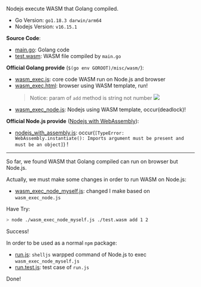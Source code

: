 Nodejs execute WASM that Golang compiled.

* Go Version: `go1.18.3 darwin/arm64`
* Nodejs Version: `v16.15.1`

**Source Code**:

* [main.go](./main.go): Golang code
* [test.wasm](./test.wasm): WASM file compiled by `main.go`

**Official Golang provide** (`$(go env GOROOT)/misc/wasm/`):

* [wasm_exec.js](./wasm_exec.js): core code WASM run on Node.js and browser
* [wasm_exec.html](./wasm_exec.html):  browser using WASM template, run!
  > Notice: param of `add` method is string not number
  > ![](https://i.imgur.com/4qJ6g9a.png)
* [wasm_exec_node.js](./wasm_exec_node.js): Nodejs using WASM template, occur(deadlock)!

**Official Node.js provide** ([Nodejs with WebAssembly](https://nodejs.dev/learn/nodejs-with-webassembly)):

* [nodejs_with_assembly.js](./nodejs_with_assembly.js): occur(`[TypeError: WebAssembly.instantiate(): Imports argument must be present and must be an object]`) !

---

So far, we found WASM that Golang compiled can run on browser but Node.js.

Actually, we must make some changes in order to run WASM on Node.js:

* [wasm_exec_node_myself.js](./wasm_exec_node_myself.js): changed I make based on `wasm_exec_node.js`

Have Try:

```bash
> node ./wasm_exec_node_myself.js ./test.wasm add 1 2
```

Success!

In order to be used as a normal `npm` package:

* [run.js](./run.js): `shelljs` warpped command of Node.js to exec `wasm_exec_node_myself.js`
* [run.test.js](./run.test.js): test case of `run.js`

Done!
